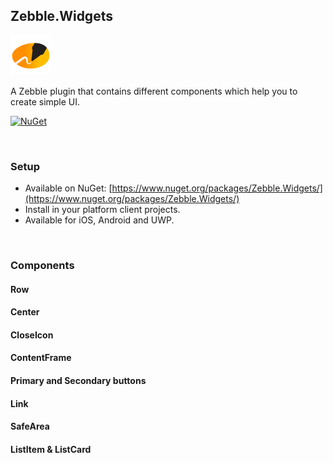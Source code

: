 [logo]: https://raw.githubusercontent.com/Geeksltd/Zebble.Widgets/master/Shared/NuGet/Icon.png "Zebble.Widgets"


## Zebble.Widgets

![logo]

A Zebble plugin that contains different components which help you to create simple UI.


[![NuGet](https://img.shields.io/nuget/v/Zebble.Widgets.svg?label=NuGet)](https://www.nuget.org/packages/Zebble.Widgets/)

<br>

### Setup
* Available on NuGet: [https://www.nuget.org/packages/Zebble.Widgets/](https://www.nuget.org/packages/Zebble.Widgets/)
* Install in your platform client projects.
* Available for iOS, Android and UWP.
<br>


### Components

#### Row

#### Center

#### CloseIcon

#### ContentFrame

#### Primary and Secondary buttons

#### Link

#### SafeArea

#### ListItem & ListCard


